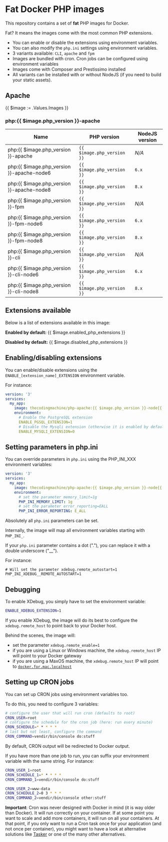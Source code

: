 # Fat Docker PHP images

This repository contains a set of **fat** PHP images for Docker.

Fat? It means the images come with the most common PHP extensions.
     
 - You can enable or disable the extensions using environment variables.
 - You can also modify the `php.ini` settings using environment variables.
 - 3 variants available: `CLI`, `apache` and `fpm`
 - Images are bundled with cron. Cron jobs can be configured using environment variables
 - Images come with Composer and Prestissimo installed
 - All variants can be installed with or without NodeJS (if you need to build your static assets).

## Apache
{{ $image := .Values.Images }}
### php:{{ $image.php_version }}-apache

| Name                                      | PHP version                | NodeJS version  |
|-------------------------------------------|----------------------------|-----------------|
| php:{{ $image.php_version }}-apache       | `{{ $image.php_version }}` | *N/A*           |
| php:{{ $image.php_version }}-apache-node6 | `{{ $image.php_version }}` | `6.x`           |
| php:{{ $image.php_version }}-apache-node8 | `{{ $image.php_version }}` | `8.x`           |
| php:{{ $image.php_version }}-fpm          | `{{ $image.php_version }}` | *N/A*           |
| php:{{ $image.php_version }}-fpm-node6    | `{{ $image.php_version }}` | `6.x`           |
| php:{{ $image.php_version }}-fpm-node8    | `{{ $image.php_version }}` | `8.x`           |
| php:{{ $image.php_version }}-cli          | `{{ $image.php_version }}` | *N/A*           |
| php:{{ $image.php_version }}-cli-node6    | `{{ $image.php_version }}` | `6.x`           |
| php:{{ $image.php_version }}-cli-node8    | `{{ $image.php_version }}` | `8.x`           |

## Extensions available

Below is a list of extensions available in this image:

**Enabled by default:** {{ $image.enabled_php_extensions }}

**Disabled by default:** {{ $image.disabled_php_extensions }}

## Enabling/disabling extensions

You can enable/disable extensions using the `ENABLE_[extension_name]_EXTENSION` environment variable.

For instance:

```yml
version: '3'
services:
  my_app:
    image: thecodingmachine/php-apache:{{ $image.php_version }}-node{{ $image.node_version }}
    environment:
      # Enable the PostgreSQL extension
      ENABLE_PGSQL_EXTENSION=1
      # Disable the Mysqli extension (otherwise it is enabled by default)
      ENABLE_MYSQLI_EXTENSION=0
```


## Setting parameters in php.ini

You can override parameters in `php.ini` using the PHP_INI_XXX environment variables:

```yml
version: '3'
services:
  my_app:
    image: thecodingmachine/php-apache:{{ $image.php_version }}-node{{ $image.node_version }}
    environment:
      # set the parameter memory_limit=1g
      PHP_INI_MEMORY_LIMIT: 1g
      # set the parameter error_reporting=EALL
      PHP_INI_ERROR_REPORTING: E_ALL
```

Absolutely all `php.ini` parameters can be set.

Internally, the image will map all environment variables starting with `PHP_INI_`.

If your `php.ini` parameter contains a dot ("."), you can replace it with a double underscore ("__").

For instance:

```
# Will set the parameter xdebug.remote_autostart=1
PHP_INI_XDEBUG__REMOTE_AUTOSTART=1
```

## Debugging

To enable XDebug, you simply have to set the environment variable:

```bash
ENABLE_XDEBUG_EXTENSION=1
```
 
If you enable XDebug, the image will do its best to configure the `xdebug.remote_host` to point back to your Docker host.

Behind the scenes, the image will:

- set the parameter `xdebug.remote_enable=1`
- if you are using a Linux or Windows machine, the `xdebug.remote_host` IP will point to your Docker gateway
- if you are using a MaxOS machine, the `xdebug.remote_host` IP will point to [`docker.for.mac.localhost`](https://docs.docker.com/docker-for-mac/networking/#use-cases-and-workarounds)

## Setting up CRON jobs

You can set up CRON jobs using environment variables too.

To do this, you need to configure 3 variables:

```bash
# configure the user that will run cron (defaults to root)
CRON_USER=root
# configure the schedule for the cron job (here: run every minute)
CRON_SCHEDULE=* * * * *
# last but not least, configure the command
CRON_COMMAND=vendir/bin/console do:stuff
```

By default, CRON output will be redirected to Docker output.

If you have more than one job to run, you can suffix your environment variable with the same string. For instance:

```bash
CRON_USER_1=root
CRON_SCHEDULE_1=* * * * *
CRON_COMMAND_1=vendir/bin/console do:stuff

CRON_USER_2=www-data
CRON_SCHEDULE_2=0 3 * * *
CRON_COMMAND_2=vendir/bin/console other:stuff
```

**Important**: Cron was never designed with Docker in mind (it is way older than Docker). It will run correctly on
your container. If at some point you want to scale and add more containers, it will run on all your containers.
At that point, if you only want to run a Cron task once for your application (and not once per container), you might
want to have a look at alternative solutions like [Tasker](https://github.com/opsxcq/tasker) or one of the many
other alternatives.
